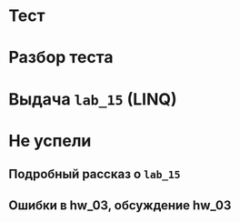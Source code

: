# Тест
# Разбор теста
# Выдача `lab_15` (LINQ)

# Не успели
## Подробный рассказ о `lab_15`
## Ошибки в hw_03, обсуждение hw_03
